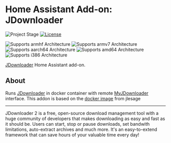 # Home Assistant Add-on: JDownloader

![Project Stage][project-stage-shield]
[![License][license-shield]](LICENSE)

![Supports armhf Architecture][armhf-shield]
![Supports armv7 Architecture][armv7-shield]
![Supports aarch64 Architecture][aarch64-shield]
![Supports amd64 Architecture][amd64-shield]
![Supports i386 Architecture][i386-shield]

[JDownloader](http://jdownloader.org/) Home Assistant add-on.

## About

Runs [JDownloader](http://jdownloader.org/) in docker container with remote [MyJDownloader](https://my.jdownloader.org/index.html) interface.
This addon is based on the [docker image](https://github.com/jlesage/docker-jdownloader-2) from jlesage

---

JDownloader 2 is a free, open-source download management tool with a huge
community of developers that makes downloading as easy and fast as it should be.
Users can start, stop or pause downloads, set bandwith limitations, auto-extract
archives and much more. It's an easy-to-extend framework that can save hours of
your valuable time every day!

[aarch64-shield]: https://img.shields.io/badge/aarch64-yes-green.svg
[amd64-shield]: https://img.shields.io/badge/amd64-yes-green.svg
[armhf-shield]: https://img.shields.io/badge/armhf-yes-green.svg
[armv7-shield]: https://img.shields.io/badge/armv7-yes-green.svg
[i386-shield]: https://img.shields.io/badge/i386-yes-green.svg
[license-shield]: https://img.shields.io/github/license/hassio-addons/addon-example.svg
[maintenance-shield]: https://img.shields.io/maintenance/yes/2023.svg
[project-stage-shield]: https://img.shields.io/badge/project%20stage-dev-lightgray.svg
[reddit]: https://reddit.com/r/homeassistant
[repository]: https://github.com/lamauny/hassio-addons
